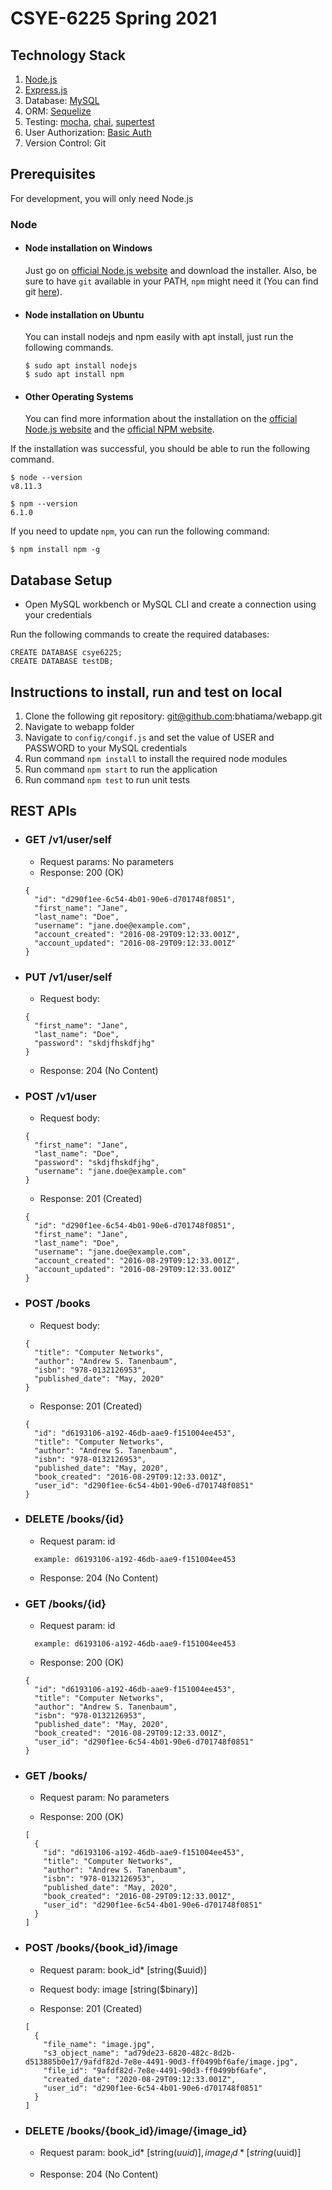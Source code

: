 # CSYE-6225 Spring 2021

## Technology Stack

1. [Node.js](https://nodejs.org/en/docs/)
2. [Express.js](https://expressjs.com/en/starter/installing.html)
3. Database: [MySQL](https://www.npmjs.com/package/mysql)
4. ORM: [Sequelize](https://sequelize.org/)
5. Testing: [mocha](https://mochajs.org/), [chai](https://www.chaijs.com/), [supertest](https://github.com/visionmedia/supertest)
6. User Authorization: [Basic Auth](https://developer.mozilla.org/en-US/docs/Web/HTTP/Authentication)
7. Version Control: Git

## Prerequisites

For development, you will only need Node.js

### Node

- #### Node installation on Windows

  Just go on [official Node.js website](https://nodejs.org/) and download the installer.
  Also, be sure to have `git` available in your PATH, `npm` might need it (You can find git [here](https://git-scm.com/)).

- #### Node installation on Ubuntu

  You can install nodejs and npm easily with apt install, just run the following commands.

      $ sudo apt install nodejs
      $ sudo apt install npm

- #### Other Operating Systems
  You can find more information about the installation on the [official Node.js website](https://nodejs.org/) and the [official NPM website](https://npmjs.org/).

If the installation was successful, you should be able to run the following command.

    $ node --version
    v8.11.3

    $ npm --version
    6.1.0

If you need to update `npm`, you can run the following command:

    $ npm install npm -g

## Database Setup

- Open MySQL workbench or MySQL CLI and create a connection using your credentials

Run the following commands to create the required databases:

    CREATE DATABASE csye6225;
    CREATE DATABASE testDB;

## Instructions to install, run and test on local

1. Clone the following git repository: git@github.com:bhatiama/webapp.git
2. Navigate to webapp folder
3. Navigate to `config/congif.js` and set the value of USER and PASSWORD to your MySQL credentials
4. Run command `npm install` to install the required node modules
5. Run command `npm start` to run the application
6. Run command `npm test` to run unit tests

## REST APIs

- ### GET /v1/user/self

  - Request params: No parameters
  - Response: 200 (OK)
  ```
  {
    "id": "d290f1ee-6c54-4b01-90e6-d701748f0851",
    "first_name": "Jane",
    "last_name": "Doe",
    "username": "jane.doe@example.com",
    "account_created": "2016-08-29T09:12:33.001Z",
    "account_updated": "2016-08-29T09:12:33.001Z"
  }
  ```
- ### PUT /v1/user/self
  - Request body: 
  ```
  {
    "first_name": "Jane",
    "last_name": "Doe",
    "password": "skdjfhskdfjhg"
  }
  ```
  - Response: 204 (No Content)

- ### POST /v1/user
  - Request body: 
  ```
  {
    "first_name": "Jane",
    "last_name": "Doe",
    "password": "skdjfhskdfjhg",
    "username": "jane.doe@example.com"
  }
  ```
  - Response: 201 (Created)
  ```
  {
    "id": "d290f1ee-6c54-4b01-90e6-d701748f0851",
    "first_name": "Jane",
    "last_name": "Doe",
    "username": "jane.doe@example.com",
    "account_created": "2016-08-29T09:12:33.001Z",
    "account_updated": "2016-08-29T09:12:33.001Z"
  }
  ```

- ### POST /books
  - Request body: 
  ```
  {
    "title": "Computer Networks",
    "author": "Andrew S. Tanenbaum",
    "isbn": "978-0132126953",
    "published_date": "May, 2020"
  }
  ```
  - Response: 201 (Created)
  ```
  {
    "id": "d6193106-a192-46db-aae9-f151004ee453",
    "title": "Computer Networks",
    "author": "Andrew S. Tanenbaum",
    "isbn": "978-0132126953",
    "published_date": "May, 2020",
    "book_created": "2016-08-29T09:12:33.001Z",
    "user_id": "d290f1ee-6c54-4b01-90e6-d701748f0851"
  }
  ```
- ### DELETE /books/{id}
  - Request param: id 
  ```
    example: d6193106-a192-46db-aae9-f151004ee453
  ```
  - Response: 204 (No Content)


- ### GET /books/{id}
  - Request param: id 
  ```
    example: d6193106-a192-46db-aae9-f151004ee453
  ```
  - Response: 200 (OK)
  ```
  {
    "id": "d6193106-a192-46db-aae9-f151004ee453",
    "title": "Computer Networks",
    "author": "Andrew S. Tanenbaum",
    "isbn": "978-0132126953",
    "published_date": "May, 2020",
    "book_created": "2016-08-29T09:12:33.001Z",
    "user_id": "d290f1ee-6c54-4b01-90e6-d701748f0851"
  }
  ```

- ### GET /books/
  - Request param: No parameters

  - Response: 200 (OK)
  ```
  [
    {
      "id": "d6193106-a192-46db-aae9-f151004ee453",
      "title": "Computer Networks",
      "author": "Andrew S. Tanenbaum",
      "isbn": "978-0132126953",
      "published_date": "May, 2020",
      "book_created": "2016-08-29T09:12:33.001Z",
      "user_id": "d290f1ee-6c54-4b01-90e6-d701748f0851"
    }
  ]
  ```

- ### POST /books/{book_id}/image
  - Request param: book_id* [string($uuid)]

  - Request body: image [string($binary)]

  - Response: 201 (Created)
  ```
  [
    {
      "file_name": "image.jpg",
      "s3_object_name": "ad79de23-6820-482c-8d2b-d513885b0e17/9afdf82d-7e8e-4491-90d3-ff0499bf6afe/image.jpg",
      "file_id": "9afdf82d-7e8e-4491-90d3-ff0499bf6afe",
      "created_date": "2020-08-29T09:12:33.001Z",
      "user_id": "d290f1ee-6c54-4b01-90e6-d701748f0851"
    }
  ]
  ```

- ### DELETE /books/{book_id}/image/{image_id}
  - Request param: book_id* [string($uuid)], image_id* [string($uuid)]

  - Response: 204 (No Content)

